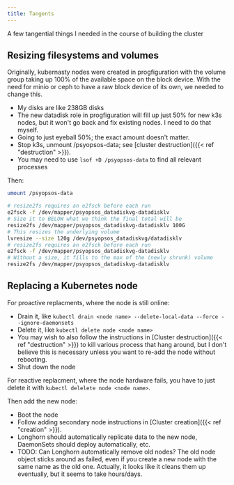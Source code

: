 ```yaml
---
title: Tangents
---
```


A few tangential things I needed in the course of building the cluster

## Resizing filesystems and volumes

Originally, kubernasty nodes were created in progfiguration
with the volume group taking up 100% of the available space on the block device.
With the need for minio or ceph to have a raw block device of its own,
we needed to change this.

* My disks are like 238GB disks
* The new datadisk role in progfiguration will fill up just 50% for new k3s nodes,
  but it won't go back and fix existing nodes. I need to do that myself.
* Going to just eyeball 50%; the exact amount doesn't matter.
* Stop k3s, unmount /psyopsos-data; see [cluster destruction]({{< ref "destruction" >}}).
* You may need to use `lsof +D /psyopsos-data` to find all relevant processes

Then:

```sh
umount /psyopsos-data

# resize2fs requires an e2fsck before each run
e2fsck -f /dev/mapper/psyopsos_datadiskvg-datadisklv
# Size it to BELOW what we think the final total will be
resize2fs /dev/mapper/psyopsos_datadiskvg-datadisklv 100G
# This resizes the underlying volume
lvresize --size 120g /dev/psyopsos_datadiskvg/datadisklv
# resize2fs requires an e2fsck before each run
e2fsck -f /dev/mapper/psyopsos_datadiskvg-datadisklv
# Without a size, it fills to the max of the (newly shrunk) volume
resize2fs /dev/mapper/psyopsos_datadiskvg-datadisklv
```

## Replacing a Kubernetes node

For proactive replacments, where the node is still online:

* Drain it, like `kubectl drain <node name> --delete-local-data --force --ignore-daemonsets`
* Delete it, like `kubectl delete node <node name>`
* You may wish to also follow the instructions in [Cluster destruction]({{< ref "destruction" >}})
  to kill various process that hang around,
  but I don't believe this is necessary unless you want to re-add the node without rebooting.
* Shut down the node

For reactive replacment, where the node hardware fails,
you have to just delete it with `kubectl delelete node <node name>`.

Then add the new node:

* Boot the node
* Follow adding secondary node instructions in [Cluster creation]({{< ref "creation" >}}).
* Longhorn should automatically replicate data to the new node,
  DaemonSets should deploy automatically, etc.
* TODO: Can Longhorn automatically remove old nodes?
  The old node object sticks around as failed,
  even if you create a new node with the same name as the old one.
  Actually, it looks like it cleans them up eventually, but it seems to take hours/days.

